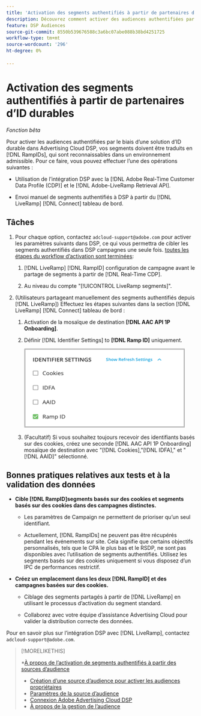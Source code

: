 ```yaml
---
title: 'Activation des segments authentifiés à partir de partenaires d’ID durables '
description: Découvrez comment activer des audiences authentifiées par le biais d’une solution d’ID durable.
feature: DSP Audiences
source-git-commit: 8550b539676588c3a6bc07abe088b38bd4251725
workflow-type: tm+mt
source-wordcount: '296'
ht-degree: 0%

---
```


# Activation des segments authentifiés à partir de partenaires d’ID durables

*Fonction bêta*

Pour activer les audiences authentifiées par le biais d’une solution d’ID durable dans Advertising Cloud DSP, vos segments doivent être traduits en [!DNL RampIDs], qui sont reconnaissables dans un environnement admissible. Pour ce faire, vous pouvez effectuer l’une des opérations suivantes :

* Utilisation de l’intégration DSP avec la [!DNL Adobe Real-Time Customer Data Profile (CDP)] et le [!DNL Adobe-LiveRamp Retrieval API].

* Envoi manuel de segments authentifiés à DSP à partir du [!DNL LiveRamp] [!DNL Connect] tableau de bord.

## Tâches

1. Pour chaque option, contactez `adcloud-support@adobe.com` pour activer les paramètres suivants dans DSP, ce qui vous permettra de cibler les segments authentifiés dans DSP campagnes une seule fois. [toutes les étapes du workflow d’activation sont terminées](source-about.md#workflow-sources):

   1. [!DNL LiveRamp] [!DNL RampID] configuration de campagne avant le partage de segments à partir de [!DNL Real-Time CDP].

   1. Au niveau du compte &quot;[!UICONTROL LiveRamp segments]&quot;.

1. (Utilisateurs partageant manuellement des segments authentifiés depuis [!DNL LiveRamp]) Effectuez les étapes suivantes dans la section [!DNL LiveRamp] [!DNL Connect] tableau de bord :

   1. Activation de la mosaïque de destination **[!DNL AAC API 1P Onboarding]**.

   1. Définir [!DNL Identifier Settings] to **[!DNL Ramp ID]** uniquement.

      ![Paramètres d’identifiant](/help/dsp/assets/liveramp-tile-settings.png)

   1. (Facultatif) Si vous souhaitez toujours recevoir des identifiants basés sur des cookies, créez une seconde [!DNL AAC API 1P Onboarding] mosaïque de destination avec &quot;[!DNL Cookies],&quot;[!DNL IDFA],&quot; et &quot;[!DNL AAID]&quot; sélectionné.

## Bonnes pratiques relatives aux tests et à la validation des données

* **Cible [!DNL RampID]segments basés sur des cookies et segments basés sur des cookies dans des campagnes distinctes.**

   * Les paramètres de Campaign ne permettent de prioriser qu’un seul identifiant.

   * Actuellement, [!DNL RampIDs] ne peuvent pas être récupérés pendant les événements sur site. Cela signifie que certains objectifs personnalisés, tels que le CPA le plus bas et le RSDP, ne sont pas disponibles avec l’utilisation de segments authentifiés. Utilisez les segments basés sur des cookies uniquement si vous disposez d’un IPC de performances restrictif.

* **Créez un emplacement dans les deux [!DNL RampID] et des campagnes basées sur des cookies.**

   * Ciblage des segments partagés à partir de [!DNL LiveRamp] en utilisant le processus d’activation du segment standard.

   * Collaborez avec votre équipe d’assistance Advertising Cloud pour valider la distribution correcte des données.

Pour en savoir plus sur l’intégration DSP avec [!DNL LiveRamp], contactez `adcloud-support@adobe.com`.

>[!MORELIKETHIS]
>
>*[À propos de l’activation de segments authentifiés à partir des sources d’audience](source-about.md)
>* [Création d’une source d’audience pour activer les audiences propriétaires](source-create.md)
>* [Paramètres de la source d’audience](source-settings.md)
>* [Connexion Adobe Advertising Cloud DSP](https://experienceleague.adobe.com/docs/experience-platform/destinations/catalog/advertising/adobe-advertising-cloud-connection.html)
>* [À propos de la gestion de l’audience](/help/dsp/audiences/audience-about.md)

